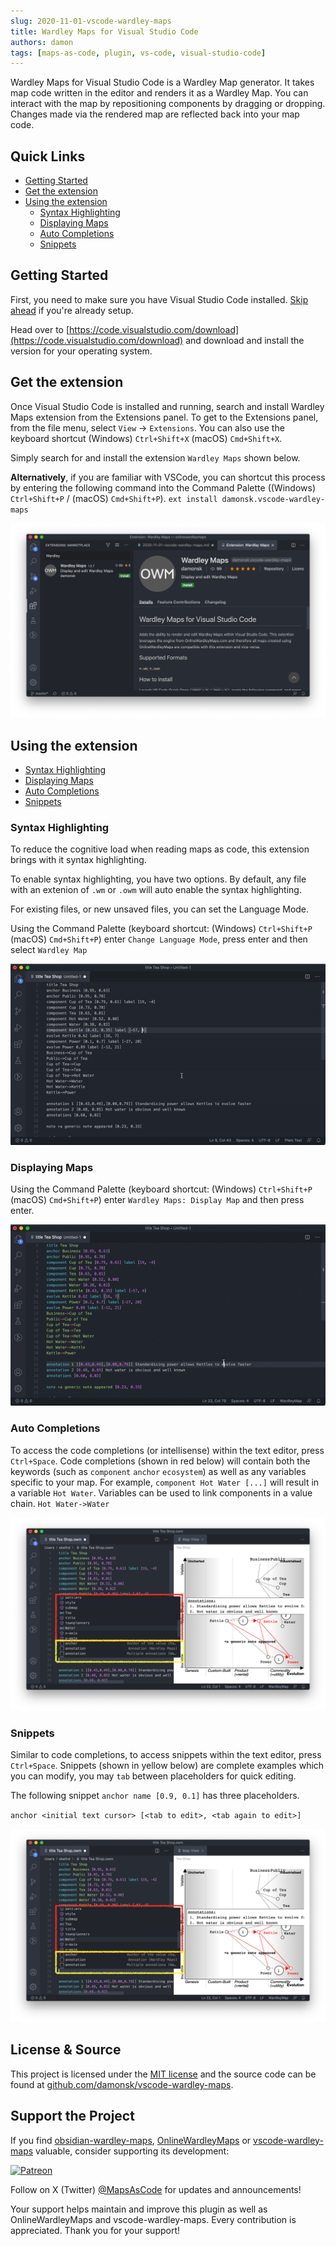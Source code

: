 ```yaml
---
slug: 2020-11-01-vscode-wardley-maps
title: Wardley Maps for Visual Studio Code
authors: damon
tags: [maps-as-code, plugin, vs-code, visual-studio-code]
---
```



Wardley Maps for Visual Studio Code is a Wardley Map generator. It takes map code written in the editor and renders it as a Wardley Map.  You can interact with the map by repositioning components by dragging or dropping.  Changes made via the rendered map are reflected back into your map code.

## Quick Links

- [Getting Started](#getting-started)
- [Get the extension](#get-the-extension)
- [Using the extension](#using-the-extension)
  - [Syntax Highlighting](#syntax-highlighting)
  - [Displaying Maps](#displaying-maps)
  - [Auto Completions](#auto-completions)
  - [Snippets](#snippets)

## Getting Started

First, you need to make sure you have Visual Studio Code installed.  [Skip ahead](#get-the-extension) if you're already setup.  

Head over to [https://code.visualstudio.com/download](https://code.visualstudio.com/download) and download and install the version for your operating system.

## Get the extension

Once Visual Studio Code is installed and running, search and install Wardley Maps extension from the Extensions panel. To get to the Extensions panel, from the file menu, select `View` -> `Extensions`.  You can also use the keyboard shortcut (Windows) `Ctrl+Shift+X` (macOS) `Cmd+Shift+X`.

Simply search for and install the extension `Wardley Maps` shown below.

**Alternatively**, if you are familiar with VSCode, you can shortcut this process by entering the following command into the Command Palette ((Windows) `Ctrl+Shift+P` / (macOS) `Cmd+Shift+P`).  `ext install damonsk.vscode-wardley-maps`

![Searching for VS Code Extension](./vscode-extensions-search.png)

## Using the extension

- [Syntax Highlighting](#syntax-highlighting)
- [Displaying Maps](#displaying-maps)
- [Auto Completions](#auto-completions)
- [Snippets](#snippets)

### Syntax Highlighting

To reduce the cognitive load when reading maps as code, this extension brings with it syntax highlighting.  

To enable syntax highlighting, you have two options.  By default, any file with an extenion of `.wm` or `.owm` will auto enable the syntax highlighting.

For existing files, or new unsaved files, you can set the Language Mode.

Using the Command Palette (keyboard shortcut: (Windows) `Ctrl+Shift+P` (macOS) `Cmd+Shift+P`) enter `Change Language Mode`, press enter and then select `Wardley Map`

![Setting Language Mode](./vscode-set-language.gif)

### Displaying Maps

Using the Command Palette (keyboard shortcut: (Windows) `Ctrl+Shift+P` (macOS) `Cmd+Shift+P`) enter `Wardley Maps: Display Map` and then press enter.

![Display Wardley Map](./vscode-display-map.gif)

### Auto Completions

To access the code completions (or intellisense) within the text editor, press `Ctrl+Space`.  Code completions (shown in red below) will contain both the keywords (such as `component` `anchor` `ecosystem`) as well as any variables specific to your map.  For example, `component Hot Water [...]` will result in a variable `Hot Water`.  Variables can be used to link components in a value chain.  `Hot Water->Water`

![Display Code Completions](./vscode-completions.png)

### Snippets

Similar to code completions, to access snippets within the text editor, press `Ctrl+Space`.  Snippets (shown in yellow below) are complete examples which you can modify, you may `tab` between placeholders for quick editing.  

The following snippet `anchor name [0.9, 0.1]` has three placeholders.

`anchor <initial text cursor> [<tab to edit>, <tab again to edit>]`

![Display Code Snippets](./vscode-completions.png)


## License & Source

This project is licensed under the [MIT license](https://github.com/damonsk/vscode-wardley-maps/blob/master/LICENSE) and the source code can be found at [github.com/damonsk/vscode-wardley-maps](https://github.com/damonsk/vscode-wardley-maps).

## Support the Project

If you find [obsidian-wardley-maps](https://github.com/damonsk/obsidian-wardley-maps), [OnlineWardleyMaps](https://github.com/damonsk/onlinewardleymaps) or [vscode-wardley-maps](https://github.com/damonsk/vscode-wardley-maps) valuable, consider supporting its development:

[![Patreon](https://c5.patreon.com/external/logo/become_a_patron_button.png)](https://www.patreon.com/mapsascode/overview)

Follow on X (Twitter) [@MapsAsCode](https://x.com/mapsascode) for updates and announcements!

Your support helps maintain and improve this plugin as well as OnlineWardleyMaps and vscode-wardley-maps. Every contribution is appreciated. Thank you for your support!